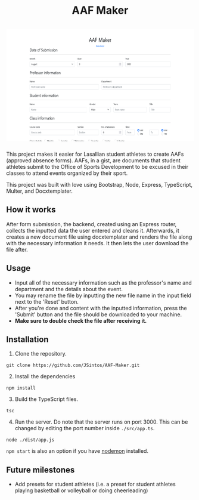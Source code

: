 <h1 align="center">
    AAF Maker
    <br><br>
    <img alt="AAF Maker screenshot" height="300" src="https://github.com/JSintos/AAF-Maker/blob/master/screenshot.png?raw=true">
</h1>

This project makes it easier for Lasallian student athletes to create AAFs (approved absence forms). AAFs, in a gist, are documents that student athletes submit to the Office of Sports Development to be excused in their classes to attend events organized by their sport.

This project was built with love using Bootstrap, Node, Express, TypeScript, Multer, and Docxtemplater.

## How it works

After form submission, the backend, created using an Express router, collects the inputted data the user entered and cleans it. Afterwards, it creates a new document file using docxtemplater and renders the file along with the necessary information it needs. It then lets the user download the file after.

## Usage

-   Input all of the necessary information such as the professor's name and department and the details about the event.
-   You may rename the file by inputting the new file name in the input field next to the 'Reset' button.
-   After you're done and content with the inputted information, press the 'Submit' button and the file should be downloaded to your machine.
-   **Make sure to double check the file after receiving it.**

## Installation

1. Clone the repository.

```
git clone https://github.com/JSintos/AAF-Maker.git
```

2. Install the dependencies

```
npm install
```

3. Build the TypeScript files.

```
tsc
```

4. Run the server. Do note that the server runs on port 3000. This can be changed by editing the port number inside `./src/app.ts`.

```
node ./dist/app.js
```

`npm start` is also an option if you have [nodemon](https://nodemon.io/) installed.

## Future milestones

-   Add presets for student athletes (i.e. a preset for student athletes playing basketball or volleyball or doing cheerleading)
